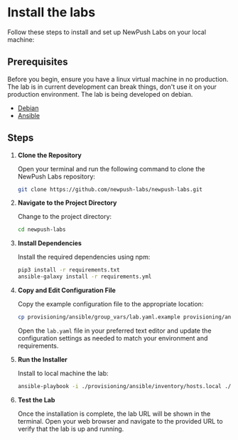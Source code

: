 # Install the labs

Follow these steps to install and set up NewPush Labs on your local machine:

## Prerequisites

Before you begin, ensure you have a linux virtual machine in no production. The lab is in current development can break things, don't use it on your production environment. The lab is being developed on debian. 

- [Debian](https://www.debian.org/) 
- [Ansible](https://www.ansible.com/)

## Steps

1. **Clone the Repository**

   Open your terminal and run the following command to clone the NewPush Labs repository:

   ```sh
   git clone https://github.com/newpush-labs/newpush-labs.git
   ```

2. **Navigate to the Project Directory**

   Change to the project directory:

   ```sh
   cd newpush-labs
   ```

3. **Install Dependencies**

   Install the required dependencies using npm:

   ```sh
   pip3 install -r requirements.txt
   ansible-galaxy install -r requirements.yml
   ```

4. **Copy and Edit Configuration File**

   Copy the example configuration file to the appropriate location:

   ```sh
   cp provisioning/ansible/group_vars/lab.yaml.example provisioning/ansible/group_vars/lab.yaml
   ```

   Open the `lab.yaml` file in your preferred text editor and update the configuration settings as needed to match your environment and requirements.


5. **Run the Installer**

   Install to local machine the lab:

   ```sh
   ansible-playbook -i ./provisioning/ansible/inventory/hosts.local ./provisioning/ansible/lab-install-local.yml
   ```

6. **Test the Lab**

   Once the installation is complete, the lab URL will be shown in the terminal. Open your web browser and navigate to the provided URL to verify that the lab is up and running.